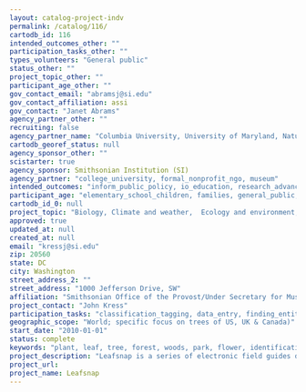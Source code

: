 ```yaml
---
layout: catalog-project-indv
permalink: /catalog/116/
cartodb_id: 116
intended_outcomes_other: ""
participation_tasks_other: ""
types_volunteers: "General public"
status_other: ""
project_topic_other: ""
participant_age_other: ""
gov_contact_email: "abramsj@si.edu"
gov_contact_affiliation: assi
gov_contact: "Janet Abrams"
agency_partner_other: ""
recruiting: false
agency_partner_name: "Columbia University, University of Maryland, Natural History Museum London, City College of New York, Canadian Wildlife Federation"
cartodb_georef_status: null
agency_sponsor_other: ""
scistarter: true
agency_sponsor: Smithsonian Institution (SI)
agency_partner: "college_university, formal_nonprofit_ngo, museum"
intended_outcomes: "inform_public_policy, io_education, research_advancement"
participant_age: "elementary_school_children, families, general_public, middle_school_children, teens"
cartodb_id_0: null
project_topic: "Biology, Climate and weather,  Ecology and environment,  Education, Geography,  Nature and outdoors, Pollinators/insects"
approved: true
updated_at: null
created_at: null
email: "kressj@si.edu"
zip: 20560
state: DC
city: Washington
street_address_2: ""
street_address: "1000 Jefferson Drive, SW"
affiliation: "Smithsonian Office of the Provost/Under Secretary for Museums and Research"
project_contact: "John Kress"
participation_tasks: "classification_tagging, data_entry, finding_entities, geolocation, identification, learning,  observation"
geographic_scope: "World; specific focus on trees of US, UK & Canada)"
start_date: "2010-01-01"
status: complete
keywords: "plant, leaf, tree, forest, woods, park, flower, identification, maps"
project_description: "Leafsnap is a series of electronic field guides developed by researchers from Columbia University, the University of Maryland, and the Smithsonian Institution. The free mobile apps use visual recognition software to help identify tree species from photographs of their leaves, and contain beautiful high-resolution images of leaves, flowers, fruits, petioles, seeds and bark.  Leafsnap turns app-users into citizen scientists, automatically sharing images, species identifications, and geo-coded stamps of species locations with a community of scientists who will use the stream of data to map and monitor the ebb and flow of flora.  The Leafsnap family of electronic field guides aims to leverage digital applications and mobile devices to build an ever-greater awareness of and appreciation for biodiversity."
project_url: 
project_name: Leafsnap
---
```

